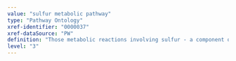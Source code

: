 ```yaml
---
value: "sulfur metabolic pathway"
type: "Pathway Ontology"
xref-identifier: "0000037"
xref-dataSource: "PW"
definition: "Those metabolic reactions involving sulfur - a component of methionine and cysteine amino acids and of co-enzymes and vitamins. It also serves as electron donor in anaerobic respiration. Microorganisms and plants can incorporate inorganic sulfate into bioinorganic compounds; higher organisms derive them from diet."
level: "3"
---
```

